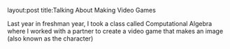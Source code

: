 layout:post
title:Talking About Making Video Games 

Last year in freshman year, I took a class called Computational Algebra where I worked with a partner to create a video game that makes an image (also known as the character)

